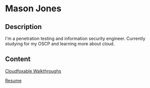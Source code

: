 # Mason Jones

## Description

I'm a penetration testing and information security engineer. Currently studying for my OSCP and learning more about cloud. 

## Content

[Cloudfoxable Walkthroughs](Learning/Cloudfoxable/Cloudfoxable.md)

[Resume](Resume)



